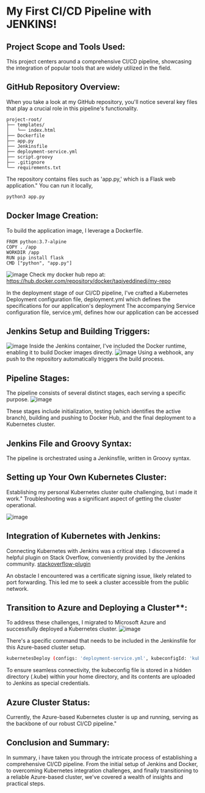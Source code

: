 # My First CI/CD Pipeline with JENKINS!
## Project Scope and Tools Used:
This project centers around a comprehensive CI/CD pipeline, showcasing the integration of popular tools that are widely utilized in the field.
## GitHub Repository Overview:
When you take a look at my GitHub repository, you'll notice several key files that play a crucial role in this pipeline's functionality.
```
project-root/
├── templates/
│   └── index.html
├── Dockerfile
├── app.py
├── Jenkinsfile
├── deployment-service.yml
├── script.groovy
├── .gitignore
└── requirements.txt
```
The repository contains files such as 'app.py,' which is a Flask web application."
You can run it locally, 
```bash
python3 app.py
```
## Docker Image Creation:
To build the application image, I leverage a Dockerfile.
```
FROM python:3.7-alpine
COPY . /app
WORKDIR /app 
RUN pip install flask
CMD ["python", "app.py"]
```
![image](https://github.com/taqiyeddinedj/ci-cd_project/assets/112349513/3e6563fa-4d17-4e18-8579-5d423899fbe1)
  Check my docker hub repo at: https://hub.docker.com/repository/docker/taqiyeddinedj/my-repo
  
In the deployment stage of our CI/CD pipeline, I've crafted a Kubernetes Deployment configuration file, deployment.yml
which defines the specifications for our application's deployment
The accompanying Service configuration file, service.yml, defines how our application can be accessed

## Jenkins Setup and Building Triggers:
![image](https://github.com/taqiyeddinedj/ci-cd_project/assets/112349513/7d0e6e7a-af08-4def-96e9-6797f2a8a64c)
Inside the Jenkins container, I've included the Docker runtime, enabling it to build Docker images directly.
![image](https://github.com/taqiyeddinedj/ci-cd_project/assets/112349513/d135b954-3ce8-4189-8453-11456598067e)
Using a webhook, any push to the repository automatically triggers the build process.

## Pipeline Stages:
The pipeline consists of several distinct stages, each serving a specific purpose.
![image](https://github.com/taqiyeddinedj/ci-cd_project/assets/112349513/044773bc-5dea-4be8-8ccf-25c6693d2257)

These stages include initialization, testing (which identifies the active branch), building and pushing to Docker Hub, and the final deployment to a Kubernetes cluster.
## Jenkins File and Groovy Syntax:
The pipeline is orchestrated using a Jenkinsfile, written in Groovy syntax.


## Setting up Your Own Kubernetes Cluster:
Establishing my personal Kubernetes cluster quite challenging, but i made it work."
Troubleshooting was a significant aspect of getting the cluster operational.

![image](https://github.com/taqiyeddinedj/ci-cd_project/assets/112349513/a23f6ac1-c96b-49cf-84ed-3de4b60fc50f)


## Integration of Kubernetes with Jenkins:
Connecting Kubernetes with Jenkins was a critical step. I discovered a helpful plugin on Stack Overflow, conveniently provided by the Jenkins community.
[stackoverflow-plugin](https://stackoverflow.com/questions/71084850/jenkins-pipeline-to-deploy-on-kubernetes#:~:text=Download%20Kubernetes%20Continuous%20Plugin%201.0.0%20version%20from%20https%3A%2F%2Fupdates.jenkins.io%2Fdownload%2Fplugins%2Fkubernetes-cd%2F1.0.0%2Fkubernetes-cd.hpi,%22Deploy%22%20button%20as%20shown%20below%3A%20Then%20run%20manually%3A)

An obstacle I encountered was a certificate signing issue, likely related to port forwarding. This led me to seek a cluster accessible from the public network.

## Transition to Azure and Deploying a Cluster**:
To address these challenges, I migrated to Microsoft Azure and successfully deployed a Kubernetes cluster.
![image](https://github.com/taqiyeddinedj/ci-cd_project/assets/112349513/cb89532b-5891-4b6c-835e-e48af6a5db9b)

There's a specific command that needs to be included in the Jenkinsfile for this Azure-based cluster setup.
```bash
kubernetesDeploy (configs: 'deployment-service.yml', kubeconfigId: 'kubernetes')
```
To ensure seamless connectivity, the kubeconfig file is stored in a hidden directory (.kube) within your home directory, and its contents are uploaded to Jenkins as special credentials.

## Azure Cluster Status: 
Currently, the Azure-based Kubernetes cluster is up and running, serving as the backbone of our robust CI/CD pipeline." 

## Conclusion and Summary:
In summary, i have taken you through the intricate process of establishing a comprehensive CI/CD pipeline. From the initial setup of Jenkins and Docker, to overcoming Kubernetes integration challenges, and finally transitioning to a reliable Azure-based cluster, we've covered a wealth of insights and practical steps.


